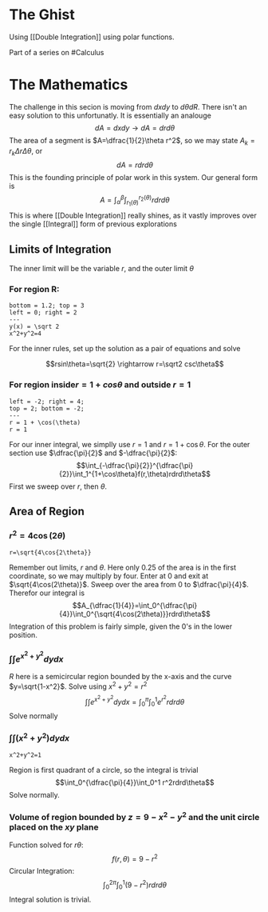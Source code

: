 # The Ghist
Using [[Double Integration]] using polar functions.

Part of a series on #Calculus 

# The Mathematics
The challenge in this secion is moving from $dxdy$ to $d\theta dR$. There isn't an easy solution to this unfortunatly. It is essentially an analouge$$dA=dxdy\rightarrow dA= drd\theta$$The area of a segment is $A=\dfrac{1}{2}\theta r^2$, so we may state $A_k = r_k \Delta r \Delta \theta$, or $$dA=rdrd\theta$$This is the founding principle of polar work in this system. Our general form is $$A=\int_\alpha^\beta\int_{r_1(\theta)}^{r_2(\theta)}rdrd\theta$$This is where [[Double Integration]] really shines, as it vastly improves over the single [[Integral]] form of previous explorations

## Limits of Integration
The inner limit will be the variable $r$, and the outer limit $\theta$
### For region R:
```desmos-graph
bottom = 1.2; top = 3
left = 0; right = 2
---
y(x) = \sqrt 2
x^2+y^2=4
```
For the inner rules, set up the solution as a pair of equations and solve

$$rsin\theta=\sqrt{2} \rightarrow r=\sqrt2 csc\theta$$

### For region inside$r= 1 + cos\theta$ and outside $r=1$
```desmos-graph
left = -2; right = 4;
top = 2; bottom = -2;
---
r = 1 + \cos(\theta)
r = 1
```
For our inner integral, we simplly use $r=1$ and $r = 1+\cos \theta$. For the outer section use $\dfrac{\pi}{2}$ and $-\dfrac{\pi}{2}$:$$\int_{-\dfrac{\pi}{2}}^{\dfrac{\pi}{2}}\int_1^{1+\cos\theta}f(r,\theta)rdrd\theta$$First we sweep over $r$, then $\theta$.


## Area of Region

### $r^2=4\cos(2\theta)$
```desmos-graph
r=\sqrt{4\cos{2\theta}}
```
Remember out limits, $r$ and $\theta$. Here only 0.25 of the area is in the first coordinate, so we may multiply by four. Enter at $0$ and exit at $\sqrt{4\cos(2\theta)}$. Sweep over the area from $0$ to $\dfrac{\pi}{4}$. Therefor our integral is $$A_{\dfrac{1}{4}}=\int_0^{\dfrac{\pi}{4}}\int_0^{\sqrt{4\cos(2\theta)}}rdrd\theta$$Integration of this problem is fairly simple, given the $0$'s in the lower position. 

### $\int\int e^{x^2+y^2}dydx$

$R$ here is a semicircular region bounded by the x-axis and the curve $y=\sqrt{1-x^2}$. Solve using $x^2+y^2 = r^2$ $$\int\int e^{x^2+y^2}dydx=\int_0^{\pi}\int_0^1 e^{r^2}rdrd\theta$$Solve normally

### $\int\int(x^2+y^2)dydx$
```desmos-graph
x^2+y^2=1
```
Region is first quadrant of a circle, so the integral is trivial $$\int_0^{\dfrac{\pi}{4}}\int_0^1 r^2rdrd\theta$$Solve normally.

### Volume of region bounded by $z=9-x^2-y^2$ and the unit circle placed on the $xy$ plane
Function solved for $r\theta$:$$f(r,\theta)=9-r^2$$
Circular Integration: $$\int_0^{2\pi}\int_0^1(9-r^2)rdrd\theta$$Integral solution is trivial.